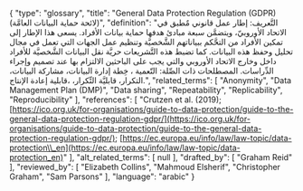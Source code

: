 {
    "type": "glossary",
    "title": "General Data Protection Regulation (GDPR) (لائحة حماية البيانات العامَّة)",
    "definition": "التَّعريف: إطار عمل قانوني مٌطبق في الاتحاد الأوروبيّ، ويتضمَّن سبعة مبادئ هدفها حماية بيانات الأفراد.  يسعى هذا الإطار إلى تمكين الأفراد من التحَّكم ببياناتهم الشَّخصيَّة وتنظيم عمل الجهات التي تعمل في مجال تحليل وحفظ هذه البيانات. كما تضبط هذه التَّشريعات حريَّة نقل البيانات الشَّخصيَّة للأفراد داخل وخارج الاتحاد الأوروبي والتي يجب على الباحثين الالتزام بها عند تصميم وإجراء الدِّراسات. المصطلحات ذات الصِّلة: التّعمية ، خِطة إدارة البيانات، مشاركة البيانات، التكرار، قابليَّة التِّكرار، ،قابلية إعادة الإنتاج.",
    "related_terms": [
        "Anonymity",
        "Data Management Plan (DMP)",
        "Data sharing",
        "Repeatability",
        "Replicability",
        "Reproducibility"
    ],
    "references": [
        "Crutzen et al. (2019); [https://ico.org.uk/for-organisations/guide-to-data-protection/guide-to-the-general-data-protection-regulation-gdpr/](https://ico.org.uk/for-organisations/guide-to-data-protection/guide-to-the-general-data-protection-regulation-gdpr/); [https://ec.europa.eu/info/law/law-topic/data-protection\\_en](https://ec.europa.eu/info/law/law-topic/data-protection_en)"
    ],
    "alt_related_terms": [
        null
    ],
    "drafted_by": [
        "Graham Reid"
    ],
    "reviewed_by": [
        "Elizabeth Collins",
        "Mahmoud Elsherif",
        "Christopher Graham",
        "Sam Parsons"
    ],
    "language": "arabic"
}